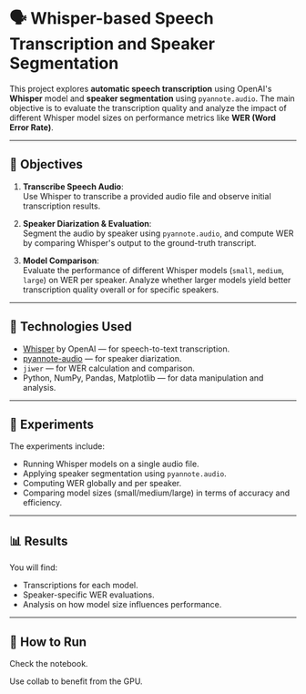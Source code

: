 # 🗣️ Whisper-based Speech Transcription and Speaker Segmentation

This project explores **automatic speech transcription** using OpenAI's **Whisper** model and **speaker segmentation** using `pyannote.audio`. The main objective is to evaluate the transcription quality and analyze the impact of different Whisper model sizes on performance metrics like **WER (Word Error Rate)**.

---

## 📌 Objectives

1. **Transcribe Speech Audio**:  
   Use Whisper to transcribe a provided audio file and observe initial transcription results.

2. **Speaker Diarization & Evaluation**:  
   Segment the audio by speaker using `pyannote.audio`, and compute WER by comparing Whisper's output to the ground-truth transcript.

3. **Model Comparison**:  
   Evaluate the performance of different Whisper models (`small`, `medium`, `large`) on WER per speaker. Analyze whether larger models yield better transcription quality overall or for specific speakers.

---

## 🧠 Technologies Used

- [Whisper](https://github.com/openai/whisper) by OpenAI — for speech-to-text transcription.
- [pyannote-audio](https://github.com/pyannote/pyannote-audio) — for speaker diarization.
- `jiwer` — for WER calculation and comparison.
- Python, NumPy, Pandas, Matplotlib — for data manipulation and analysis.

---

## 🧪 Experiments

The experiments include:
- Running Whisper models on a single audio file.
- Applying speaker segmentation using `pyannote.audio`.
- Computing WER globally and per speaker.
- Comparing model sizes (small/medium/large) in terms of accuracy and efficiency.

---

## 📊 Results

You will find:
- Transcriptions for each model.
- Speaker-specific WER evaluations.
- Analysis on how model size influences performance.

---

## 🚀 How to Run

Check the notebook.

Use collab to benefit from the GPU.

